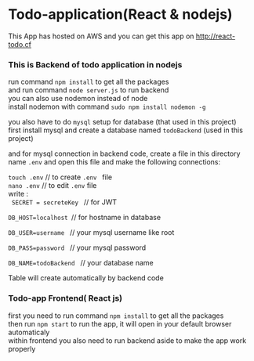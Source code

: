 # Todo-application(React & nodejs)
This App has hosted on AWS and you can get this app on http://react-todo.cf

### This is Backend of todo application in nodejs

run command `npm install` to get all the packages <br/>
and run command `node server.js` to run backend  <br/>
you can also use nodemon instead of node <br/>
install nodemon with command `sudo npm install nodemon -g`  <br/>

you also have to do `mysql` setup for database (that used in this project)  <br/>
first install mysql and create a database named `todoBackend` (used in this project) <br/>

and for mysql connection in backend code, create a file in this directory name `.env` and open this file and make the following connections: <br/>

`touch .env` // to create `.env ` file   <br/>
`nano .env`  // to edit `.env` file  <br/>
write :<br/>
<code>
SECRET = secreteKey  </code> // for JWT  <br/>
  <code>
DB_HOST=localhost  </code>// for hostname in database <br/>
    <code>
DB_USER=username   </code>   // your mysql username like root <br/>
      <code>
DB_PASS=password    </code>  // your mysql password <br/>
        <code>
DB_NAME=todoBackend  </code>  // your database name <br/>

Table will create automatically by backend code



### Todo-app Frontend( React js)

first you need to run command `npm install` to get all the packages <br/>
then run `npm start` to run the app, it will open in your default browser automaticaly <br/>
within frontend you also need to run backend aside to make the app work properly <br/>
